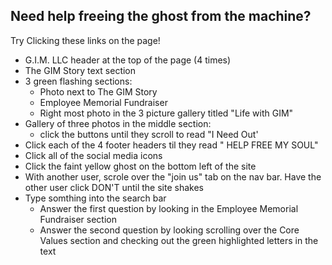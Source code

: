 ## Need help freeing the ghost from the machine?

Try Clicking these links on the page!

- G.I.M. LLC header at the top of the page (4 times)
- The GIM Story text section
- 3 green flashing sections:
  - Photo next to The GIM Story
  - Employee Memorial Fundraiser 
  - Right most photo in the 3 picture gallery titled "Life with GIM"
- Gallery of three photos in the middle section:
  - click the buttons until they scroll to read "I Need Out'
- Click each of the 4 footer headers til they read " HELP FREE MY SOUL"
- Click all of the social media icons
- Click the faint yellow ghost on the bottom left of the site
- With another user, scrole over the "join us" tab on the nav bar. Have the other user click DON'T until the site shakes
- Type somthing into the search bar
  - Answer the first question by looking in the Employee Memorial Fundraiser section
  - Answer the second question by looking scrolling over the Core Values section and checking out the green highlighted letters in the text
